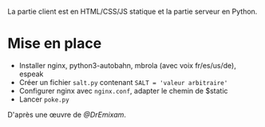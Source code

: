 La partie client est en HTML/CSS/JS statique et la partie serveur en Python.

# Mise en place

* Installer nginx, python3-autobahn, mbrola (avec voix fr/es/us/de), espeak
* Créer un fichier `salt.py` contenant `SALT = 'valeur arbitraire'`
* Configurer nginx avec `nginx.conf`, adapter le chemin de $static
* Lancer `poke.py`

D'après une œuvre de *@DrEmixam*.

